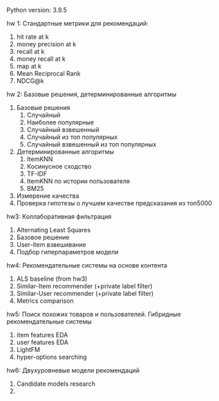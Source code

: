 Python version: 3.9.5

hw 1: Стандартные метрики для рекомендаций:
1. hit rate at k
2. money precision at k
3. recall at k
4. money recall at k
5. map at k
6. Mean Reciprocal Rank
7. NDCG@k


hw 2: Базовые решения, детерминированные алгоритмы
1. Базовые решения
   1. Случайный
   2. Наиболее популярные
   3. Случайный взвешенный
   4. Случайный из топ популярных
   5. Случайный взвешенный из топ популярных
2. Детерминированные алгоритмы
   1. ItemKNN
   2. Косинусное сходство
   3. TF-IDF
   4. ItemKNN по истории пользователя
   5. BM25
3. Измерение качества
4. Проверка гипотезы о лучшем качестве предсказания из топ5000


hw3: Коллаборативная фильтрация
1. Alternating Least Squares 
2. Базовое решение
3. User-item взвешивание
4. Подбор гиперпараметров модели


hw4: Рекомендательные системы на основе контента
1. ALS baseline (from hw3)
2. Similar-Item recommender (+private label filter)
3. Similar-User recommender (+private label filter)
4. Metrics comparison


hw5: Поиск похожих товаров и пользователей. Гибридные рекомендательные системы
1. item features EDA
2. user features EDA
3. LightFM
4. hyper-options searching

hw6: Двухуровневые модели рекомендаций
1. Candidate models research
2. 